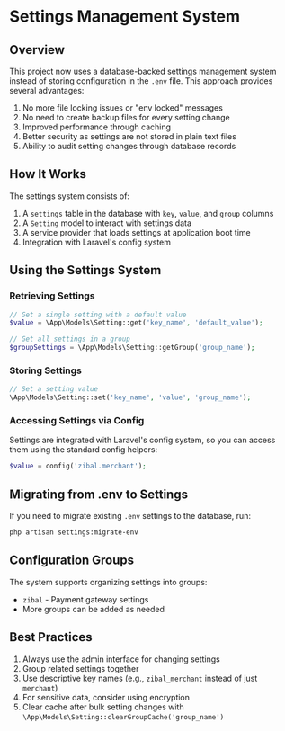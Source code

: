 # Settings Management System

## Overview

This project now uses a database-backed settings management system instead of storing configuration in the `.env` file. This approach provides several advantages:

1. No more file locking issues or "env locked" messages
2. No need to create backup files for every setting change
3. Improved performance through caching
4. Better security as settings are not stored in plain text files
5. Ability to audit setting changes through database records

## How It Works

The settings system consists of:

1. A `settings` table in the database with `key`, `value`, and `group` columns
2. A `Setting` model to interact with settings data
3. A service provider that loads settings at application boot time
4. Integration with Laravel's config system

## Using the Settings System

### Retrieving Settings

```php
// Get a single setting with a default value
$value = \App\Models\Setting::get('key_name', 'default_value');

// Get all settings in a group
$groupSettings = \App\Models\Setting::getGroup('group_name');
```

### Storing Settings

```php
// Set a setting value
\App\Models\Setting::set('key_name', 'value', 'group_name');
```

### Accessing Settings via Config

Settings are integrated with Laravel's config system, so you can access them using the standard config helpers:

```php
$value = config('zibal.merchant');
```

## Migrating from .env to Settings

If you need to migrate existing `.env` settings to the database, run:

```bash
php artisan settings:migrate-env
```

## Configuration Groups

The system supports organizing settings into groups:

- `zibal` - Payment gateway settings
- More groups can be added as needed

## Best Practices

1. Always use the admin interface for changing settings
2. Group related settings together
3. Use descriptive key names (e.g., `zibal_merchant` instead of just `merchant`)
4. For sensitive data, consider using encryption
5. Clear cache after bulk setting changes with `\App\Models\Setting::clearGroupCache('group_name')` 